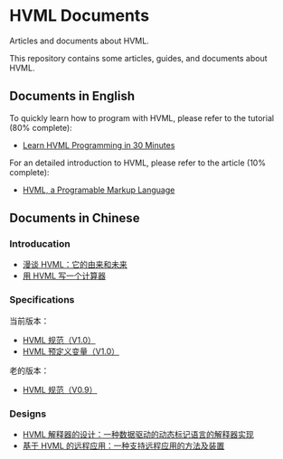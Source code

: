 # HVML Documents

Articles and documents about HVML.

This repository contains some articles, guides, and documents about HVML.

## Documents in English

To quickly learn how to program with HVML, please refer to the tutorial (80% complete):

- [Learn HVML Programming in 30 Minutes](en/learn-hvml-programming-in-30-minutes-en.md)

For an detailed introduction to HVML, please refer to the article (10% complete):

- [HVML, a Programable Markup Language](en/an-introduction-to-hvml-en.md)

## Documents in Chinese

### Introducation

- [漫谈 HVML：它的由来和未来](zh/brief-introduction-to-hvml-zh.md)
- [用 HVML 写一个计算器](zh/writing-a-calculator-by-using-hvml-step-by-step.md)

### Specifications

当前版本：

- [HVML 规范（V1.0）](zh/hvml-spec-v1.0-zh.md)
- [HVML 预定义变量（V1.0）](zh/hvml-spec-predefined-variables-v1.0-zh.md)

老的版本：

- [HVML 规范（V0.9）](zh/hvml-spec-v0.9-zh.md)

### Designs

- [HVML 解释器的设计：一种数据驱动的动态标记语言的解释器实现](interpreter/zh.md)
- [基于 HVML 的远程应用：一种支持远程应用的方法及装置](cloudapp/zh.md)

